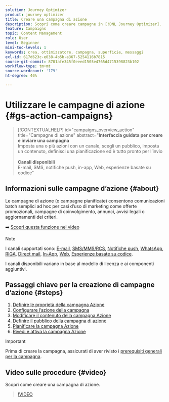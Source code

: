 ```yaml
---
solution: Journey Optimizer
product: journey optimizer
title: Creare una campagna di azione
description: Scopri come creare campagne in [!DNL Journey Optimizer].
feature: Campaigns
topic: Content Management
role: User
level: Beginner
mini-toc-levels: 1
keywords: crea, ottimizzatore, campagna, superficie, messaggi
exl-id: 617d623c-e038-4b5b-a367-5254116b7815
source-git-commit: 8701afe345f0eeed1503e4765d4715398823b102
workflow-type: tm+mt
source-wordcount: '179'
ht-degree: 46%

---
```



# Utilizzare le campagne di azione {#gs-action-campaigns}

>[!CONTEXTUALHELP]
>id="campaigns_overview_action"
>title="Campagne di azione"
>abstract="**Interfaccia guidata per creare e inviare una campagna**<br/> Imposta una o più azioni con un canale, scegli un pubblico, imposta un contenuto, definisci una pianificazione ed è tutto pronto per l’invio <br/><br/>**Canali disponibili**<br/> E-mail, SMS, notifiche push, in-app, Web, esperienze basate su codice"

## Informazioni sulle campagne d’azione {#about}

Le campagne di azione (o campagne pianificate) consentono comunicazioni batch semplici ad hoc per casi d’uso di marketing come offerte promozionali, campagne di coinvolgimento, annunci, avvisi legali o aggiornamenti dei criteri.

➡️ [Scopri questa funzione nel video](#video)


>[!NOTE]
>
>I canali supportati sono: [E-mail](../email/get-started-email.md), [SMS/MMS/RCS](../sms/get-started-sms.md), [Notifiche push](../push/get-started-push.md), [WhatsApp](../whatsapp/get-started-whatsapp.md), [RIGA](../line/get-started-line.md), [Direct mail](../direct-mail/get-started-direct-mail.md), [In-App](../in-app/get-started-in-app.md), [Web](../web/get-started-web.md), [Esperienze basate su codice](../code-based/get-started-code-based.md).
>
>I canali disponibili variano in base al modello di licenza e ai componenti aggiuntivi.

## Passaggi chiave per la creazione di campagne d’azione {#steps}

1. [Definire le proprietà della campagna Azione](campaign-properties.md)
1. [Configurare l’azione della campagna](campaign-action.md)
1. [Modificare il contenuto della campagna Azione](campaign-content.md)
1. [Definire il pubblico della campagna di azione](campaign-audience.md)
1. [Pianificare la campagna Azione](campaign-schedule.md)
1. [Rivedi e attiva la campagna Azione](review-activate-campaign.md)

>[!IMPORTANT]
>
>Prima di creare la campagna, assicurati di aver rivisto i [prerequisiti generali per la campagna](../campaigns/get-started-with-campaigns.md#prerequisites).

## Video sulle procedure {#video}

Scopri come creare una campagna di azione.

>[!VIDEO](https://video.tv.adobe.com/v/3412404?quality=12&captions=ita)
